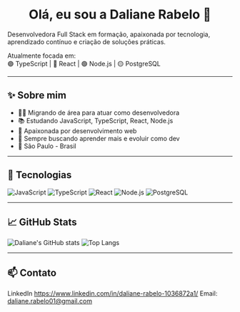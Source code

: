 <h1 align="center">Olá, eu sou a Daliane Rabelo 👋</h1>

Desenvolvedora Full Stack em formação, apaixonada por tecnologia, aprendizado contínuo e criação de soluções práticas.

Atualmente focada em:  
🟣 TypeScript | 🔵 React | 🟢 Node.js | 🟡 PostgreSQL

---

## ✨ Sobre mim

- 👩‍💻 Migrando de área para atuar como desenvolvedora
- 📚 Estudando JavaScript, TypeScript, React, Node.js
- 🚀 Apaixonada por desenvolvimento web
- 🧠 Sempre buscando aprender mais e evoluir como dev
- 📍 São Paulo - Brasil

---

## 🔧 Tecnologias

![JavaScript](https://img.shields.io/badge/-JavaScript-black?style=flat-square&logo=javascript)
![TypeScript](https://img.shields.io/badge/-TypeScript-black?style=flat-square&logo=typescript)
![React](https://img.shields.io/badge/-React-black?style=flat-square&logo=react)
![Node.js](https://img.shields.io/badge/-Node.js-black?style=flat-square&logo=node.js)
![PostgreSQL](https://img.shields.io/badge/-PostgreSQL-black?style=flat-square&logo=postgresql)

---

## 📈 GitHub Stats

![Daliane's GitHub stats](https://github-readme-stats.vercel.app/api?username=dxrabelo&show_icons=true&theme=radical)
![Top Langs](https://github-readme-stats.vercel.app/api/top-langs/?username=dxrabelo&layout=compact&theme=radical)

---

## 📫 Contato

LinkedIn https://www.linkedin.com/in/daliane-rabelo-1036872a1/
Email: daliane.rabelo01@gmail.com
